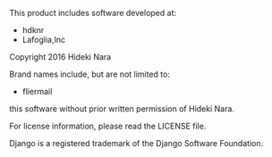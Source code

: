 This product includes software developed at:

* hdknr
* Lafoglia,Inc

Copyright 2016  Hideki Nara

Brand names include, but are not limited to:

* fliermail

this software without prior written permission of Hideki Nara.

For license information, please read the LICENSE file.

Django is a registered trademark of the Django Software Foundation.
